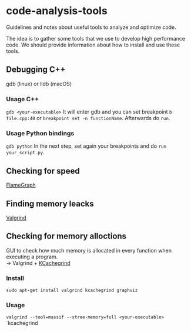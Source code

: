# code-analysis-tools
Guidelines and notes about useful tools to analyze and optimize code.

The idea is to gather some tools that we use to develop high performance code. We should provide information about how to install and use these tools.


## Debugging C++
gdb (linux) or lldb (macOS)

### Usage C++
`gdb <your-executable>`
It will enter gdb and you can set breakpoint `b file.cpp:40` or `breakpoint set -n functionName`.
Afterwards do `run`.

### Usage Python bindings
`gdb python`
In the next step, set again your breakpoints and do `run your_script.py`.

## Checking for speed
[FlameGraph](https://github.com/brendangregg/FlameGraph)

## Finding memory leacks
[Valgrind](https://valgrind.org/)

## Checking for memory alloctions
GUI to check how much memory is allocated in every function when executing a program.  
-> Valgrind + [KCachegrind](https://github.com/KDE/kcachegrind)

### Install
`sudo apt-get install valgrind kcachegrind graphviz`
### Usage
`valgrind --tool=massif --xtree-memory=full <your-executable>`
`kcachegrind <output-file-of-previous-cmd>
